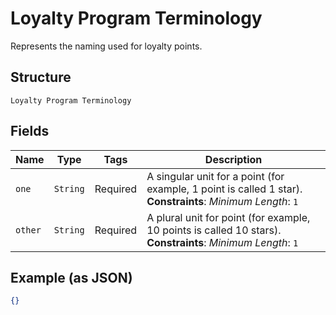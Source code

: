 
# Loyalty Program Terminology

Represents the naming used for loyalty points.

## Structure

`Loyalty Program Terminology`

## Fields

| Name | Type | Tags | Description |
|  --- | --- | --- | --- |
| `one` | `String` | Required | A singular unit for a point (for example, 1 point is called 1 star).<br>**Constraints**: *Minimum Length*: `1` |
| `other` | `String` | Required | A plural unit for point (for example, 10 points is called 10 stars).<br>**Constraints**: *Minimum Length*: `1` |

## Example (as JSON)

```json
{}
```

